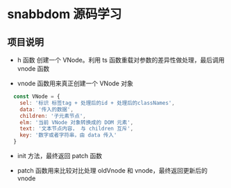 # snabbdom 源码学习

## 项目说明

- h 函数 创建一个 VNode。利用 ts 函数重载对参数的差异性做处理，最后调用 vnode 函数

- vnode 函数用来真正创建一个 VNode 对象
```js
  const VNode = {
    sel: '标识 标签tag + 处理后的id + 处理后的classNames',
    data: '传入的数据',
    children: '子元素节点',
    elm: '当前 VNode 对象转换成的 DOM 元素',
    text: '文本节点内容， 与 children 互斥',
    key: '数字或者字符串，由 data 传入'
  }

```

- init 方法，最终返回 patch 函数

- patch 函数用来比较对比处理 oldVnode 和 vnode，最终返回更新后的 vnode